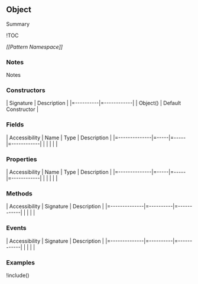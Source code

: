 <a name="object-api"></a>
## Object

Summary

!TOC

*[[Pattern Namespace]]*

### Notes

Notes

### Constructors

| Signature | Description |
|=----------|=------------|
| Object()  | Default Constructor |

### Fields

| Accessibility | Name | Type | Description |
|=--------------|=-----|=-----|=------------|
|   |   |   |   |

### Properties

| Accessibility | Name | Type | Description |
|=--------------|=-----|=-----|=------------|
|   |   |   |   |

### Methods

| Accessibility | Signature | Description |
|=--------------|=----------|=------------|
|   |   |   |

### Events

| Accessibility | Signature | Description |
|=--------------|=----------|=------------|
|   |   |   |

### Examples

!include()
